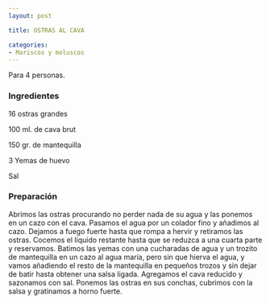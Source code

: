 ```yaml
---
layout: post

title: OSTRAS AL CAVA

categories:
- Mariscos y moluscos
---
```

Para 4 personas.

<h3>Ingredientes</h3>16 ostras grandes

100 ml. de cava brut

150 gr. de mantequilla

3 Yemas de huevo

Sal

<h3>Preparación</h3>Abrimos las ostras procurando no perder nada de su agua y las ponemos en un cazo con el cava. Pasamos el agua por un colador fino y añadimos al cazo. Dejamos a fuego fuerte hasta que rompa a hervir y retiramos las ostras. Cocemos el líquido restante hasta que se reduzca a una cuarta parte y reservamos. Batimos las yemas con una cucharadas de agua y un trozito de mantequilla en un cazo al agua maría, pero sin que hierva el agua, y vamos añadiendo el resto de la mantequilla en pequeños trozos y sin dejar de batir hasta obtener una salsa ligada. Agregamos el cava reducido y sazonamos con sal. Ponemos las ostras en sus conchas, cubrimos con la salsa y gratinamos a horno fuerte.